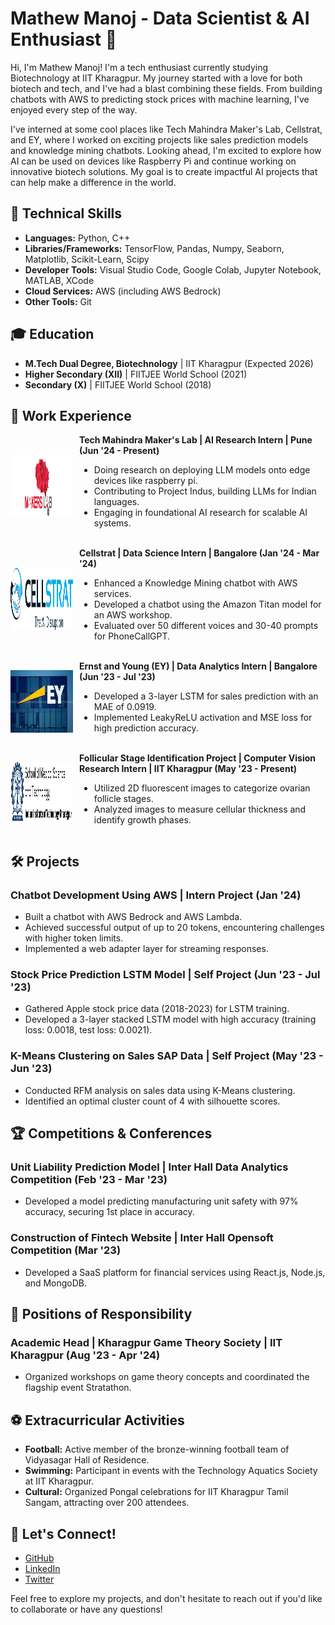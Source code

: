 # Mathew Manoj - Data Scientist & AI Enthusiast 🌟

Hi, I'm Mathew Manoj! I'm a tech enthusiast currently studying Biotechnology at IIT Kharagpur. My journey started with a love for both biotech and tech, and I've had a blast combining these fields. From building chatbots with AWS to predicting stock prices with machine learning, I've enjoyed every step of the way.

I've interned at some cool places like Tech Mahindra Maker's Lab, Cellstrat, and EY, where I worked on exciting projects like sales prediction models and knowledge mining chatbots. Looking ahead, I'm excited to explore how AI can be used on devices like Raspberry Pi and continue working on innovative biotech solutions. My goal is to create impactful AI projects that can help make a difference in the world.

## 🚀 Technical Skills
- **Languages:** Python, C++
- **Libraries/Frameworks:** TensorFlow, Pandas, Numpy, Seaborn, Matplotlib, Scikit-Learn, Scipy
- **Developer Tools:** Visual Studio Code, Google Colab, Jupyter Notebook, MATLAB, XCode
- **Cloud Services:** AWS (including AWS Bedrock)
- **Other Tools:** Git

## 🎓 Education
- **M.Tech Dual Degree, Biotechnology** | IIT Kharagpur (Expected 2026)
- **Higher Secondary (XII)** | FIITJEE World School (2021)
- **Secondary (X)** | FIITJEE World School (2018)

## 💼 Work Experience

<div style="display: flex; align-items: center;">
  <img src="assets/img/Makers_lab.png" alt="Tech Mahindra Maker's Lab" width="100" height="100">
  <div style="margin-left: 10px;">
    <strong>Tech Mahindra Maker's Lab | AI Research Intern | Pune (Jun '24 - Present)</strong>
    <ul>
      <li>Doing research on deploying LLM models onto edge devices like raspberry pi.</li>
      <li>Contributing to Project Indus, building LLMs for Indian languages.</li>
      <li>Engaging in foundational AI research for scalable AI systems.</li>
    </ul>
  </div>
</div>

<br>

<div style="display: flex; align-items: center;">
  <img src="assets/img/Cellstrat.png" alt="Cellstrat" width="100" height="100">
  <div style="margin-left: 10px;">
    <strong>Cellstrat | Data Science Intern | Bangalore (Jan '24 - Mar '24)</strong>
    <ul>
      <li>Enhanced a Knowledge Mining chatbot with AWS services.</li>
      <li>Developed a chatbot using the Amazon Titan model for an AWS workshop.</li>
      <li>Evaluated over 50 different voices and 30-40 prompts for PhoneCallGPT.</li>
    </ul>
  </div>
</div>

<br>

<div style="display: flex; align-items: center;">
  <img src="assets/img/EY.jpeg" alt="Ernst and Young (EY)" width="100" height="100">
  <div style="margin-left: 10px;">
    <strong>Ernst and Young (EY) | Data Analytics Intern | Bangalore (Jun '23 - Jul '23)</strong>
    <ul>
      <li>Developed a 3-layer LSTM for sales prediction with an MAE of 0.0919.</li>
      <li>Implemented LeakyReLU activation and MSE loss for high prediction accuracy.</li>
    </ul>
  </div>
</div>

<br>

<div style="display: flex; align-items: center;">
  <img src="assets/img/SMST.png" alt="Follicular Stage Identification Project" width="100" height="100">
  <div style="margin-left: 10px;">
    <strong>Follicular Stage Identification Project | Computer Vision Research Intern | IIT Kharagpur (May '23 - Present)</strong>
    <ul>
      <li>Utilized 2D fluorescent images to categorize ovarian follicle stages.</li>
      <li>Analyzed images to measure cellular thickness and identify growth phases.</li>
    </ul>
  </div>
</div>

## 🛠️ Projects
### Chatbot Development Using AWS | Intern Project (Jan '24)
- Built a chatbot with AWS Bedrock and AWS Lambda.
- Achieved successful output of up to 20 tokens, encountering challenges with higher token limits.
- Implemented a web adapter layer for streaming responses.

### Stock Price Prediction LSTM Model | Self Project (Jun '23 - Jul '23)
- Gathered Apple stock price data (2018-2023) for LSTM training.
- Developed a 3-layer stacked LSTM model with high accuracy (training loss: 0.0018, test loss: 0.0021).

### K-Means Clustering on Sales SAP Data | Self Project (May '23 - Jun '23)
- Conducted RFM analysis on sales data using K-Means clustering.
- Identified an optimal cluster count of 4 with silhouette scores.

## 🏆 Competitions & Conferences
### Unit Liability Prediction Model | Inter Hall Data Analytics Competition (Feb '23 - Mar '23)
- Developed a model predicting manufacturing unit safety with 97% accuracy, securing 1st place in accuracy.

### Construction of Fintech Website | Inter Hall Opensoft Competition (Mar '23)
- Developed a SaaS platform for financial services using React.js, Node.js, and MongoDB.

## 🏅 Positions of Responsibility
### Academic Head | Kharagpur Game Theory Society | IIT Kharagpur (Aug '23 - Apr '24)
- Organized workshops on game theory concepts and coordinated the flagship event Stratathon.

## ⚽ Extracurricular Activities
- **Football:** Active member of the bronze-winning football team of Vidyasagar Hall of Residence.
- **Swimming:** Participant in events with the Technology Aquatics Society at IIT Kharagpur.
- **Cultural:** Organized Pongal celebrations for IIT Kharagpur Tamil Sangam, attracting over 200 attendees.

## 🔗 Let's Connect!
- [GitHub](https://github.com/mathew-2)
- [LinkedIn](https://www.linkedin.com/in/mathew-manoj)
- [Twitter](https://x.com/mattdraco13)

Feel free to explore my projects, and don't hesitate to reach out if you'd like to collaborate or have any questions!

